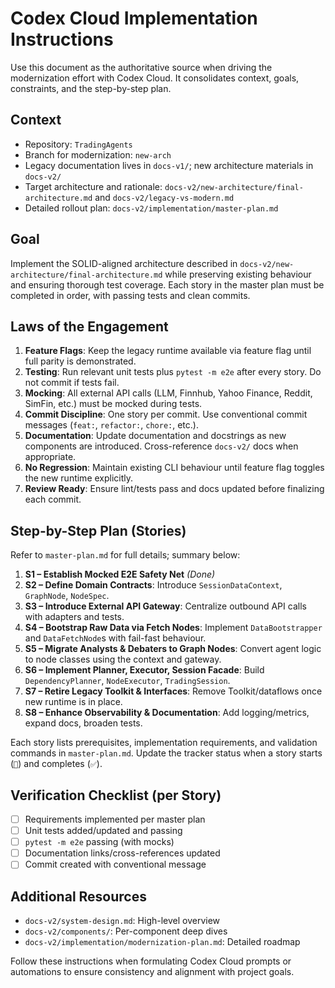 # Codex Cloud Implementation Instructions

Use this document as the authoritative source when driving the modernization effort with Codex Cloud. It consolidates context, goals, constraints, and the step-by-step plan.

## Context
- Repository: `TradingAgents`
- Branch for modernization: `new-arch`
- Legacy documentation lives in `docs-v1/`; new architecture materials in `docs-v2/`
- Target architecture and rationale: `docs-v2/new-architecture/final-architecture.md` and `docs-v2/legacy-vs-modern.md`
- Detailed rollout plan: `docs-v2/implementation/master-plan.md`

## Goal
Implement the SOLID-aligned architecture described in `docs-v2/new-architecture/final-architecture.md` while preserving existing behaviour and ensuring thorough test coverage. Each story in the master plan must be completed in order, with passing tests and clean commits.

## Laws of the Engagement
1. **Feature Flags**: Keep the legacy runtime available via feature flag until full parity is demonstrated.
2. **Testing**: Run relevant unit tests plus `pytest -m e2e` after every story. Do not commit if tests fail.
3. **Mocking**: All external API calls (LLM, Finnhub, Yahoo Finance, Reddit, SimFin, etc.) must be mocked during tests.
4. **Commit Discipline**: One story per commit. Use conventional commit messages (`feat:`, `refactor:`, `chore:`, etc.).
5. **Documentation**: Update documentation and docstrings as new components are introduced. Cross-reference `docs-v2/` docs when appropriate.
6. **No Regression**: Maintain existing CLI behaviour until feature flag toggles the new runtime explicitly.
7. **Review Ready**: Ensure lint/tests pass and docs updated before finalizing each commit.

## Step-by-Step Plan (Stories)
Refer to `master-plan.md` for full details; summary below:
1. **S1 – Establish Mocked E2E Safety Net** *(Done)*
2. **S2 – Define Domain Contracts**: Introduce `SessionDataContext`, `GraphNode`, `NodeSpec`.
3. **S3 – Introduce External API Gateway**: Centralize outbound API calls with adapters and tests.
4. **S4 – Bootstrap Raw Data via Fetch Nodes**: Implement `DataBootstrapper` and `DataFetchNode`s with fail-fast behaviour.
5. **S5 – Migrate Analysts & Debaters to Graph Nodes**: Convert agent logic to node classes using the context and gateway.
6. **S6 – Implement Planner, Executor, Session Facade**: Build `DependencyPlanner`, `NodeExecutor`, `TradingSession`.
7. **S7 – Retire Legacy Toolkit & Interfaces**: Remove Toolkit/dataflows once new runtime is in place.
8. **S8 – Enhance Observability & Documentation**: Add logging/metrics, expand docs, broaden tests.

Each story lists prerequisites, implementation requirements, and validation commands in `master-plan.md`. Update the tracker status when a story starts (`🚧`) and completes (`✅`).

## Verification Checklist (per Story)
- [ ] Requirements implemented per master plan
- [ ] Unit tests added/updated and passing
- [ ] `pytest -m e2e` passing (with mocks)
- [ ] Documentation links/cross-references updated
- [ ] Commit created with conventional message

## Additional Resources
- `docs-v2/system-design.md`: High-level overview
- `docs-v2/components/`: Per-component deep dives
- `docs-v2/implementation/modernization-plan.md`: Detailed roadmap

Follow these instructions when formulating Codex Cloud prompts or automations to ensure consistency and alignment with project goals.
